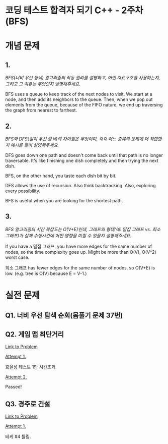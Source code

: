 코딩 테스트 합격자 되기 C++ - 2주차 (BFS)
===

# 개념 문제

## 1.

_BFS(너비 우선 탐색) 알고리즘의 작동 원리를 설명하고, 어떤 자료구조를 사용하는지, 그리고 그 이유는 무엇인지 설명해주세요._

BFS uses a queue to keep track of the next nodes to visit. We start at a node, and then add its neighbors to the queue. Then, when we pop out elements from the queue, because of the FIFO nature, we end up traversing the graph from nearest to farthest.

## 2.

_BFS와 DFS(깊이 우선 탐색)의 차이점은 무엇이며, 각각 어느 종류의 문제에 더 적합한지 예시를 들어 설명해주세요._

DFS goes down one path and doesn't come back until that path is no longer traversable. It's like finishing one dish completely and then trying the next dish.

BFS, on the other hand, you taste each dish bit by bit. 

DFS allows the use of recursion. Also think backtracking. Also, exploring every possibility.

BFS is useful when you are looking for the shortest path.

## 3.

_BFS 알고리즘의 시간 복잡도는 O(V+E)인데, 그래프의 형태(예: 밀집 그래프 vs. 희소 그래프)가 실재 수행시간에 어떤 영향을 미칠 수 있을지 설명해주세요._

If you have a 밀집 그래프, you have more edges for the same number of nodes, so the time complexity goes up. Might be more than O(V), O(V^2) worst case.

희소 그래프 has fewer edges for the same number of nodes, so O(V+E) is low. (e.g. tree is O(V) because E = V-1.)

# 실전 문제

## Q1. 너비 우선 탐색 순회(몸풀기 문제 37번)

## Q2. 게임 맵 최단거리

[Link to Problem](https://school.programmers.co.kr/learn/courses/30/lessons/1844)

[Attempt 1.](week2_q2_attempt1.cpp)

효율성 테스트 1만 시간초과.

[Attempt 2.](week2_q2_attempt2.cpp)

Passed!

## Q3. 경주로 건설

[Link to Problem](https://school.programmers.co.kr/learn/courses/30/lessons/67259)

[Attempt 1.](week2_q3_attempt1.cpp)

테케 #4 틀림.
